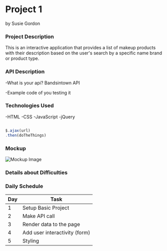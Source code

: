# Project 1
by Susie Gordon

### **Project Description**
This is an interactive application that provides a list of makeup products with their description based on the user's search by a specific name brand or product type.

### **API Description**
-What is your api? Bandsintown API

-Example code of you testing it

### **Technologies Used**
-HTML
-CSS
-JavaScript
-jQuery

```js

$.ajax(url)
.then(doTheThings)

```

### **Mockup**

![Mockup Image]()


### **Details about Difficulties**


### **Daily Schedule**

|  Day  |  Task  |
|-------|--------|
| 1 | Setup Basic Project |
| 2 | Make API call |
| 3 | Render data to the page |
| 4 | Add user interactivity (form) |
| 5 | Styling |
